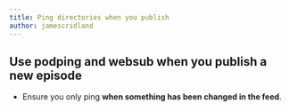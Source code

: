 ```yaml
---
title: Ping directories when you publish
author: jamescridland
---
```


## Use podping and websub when you publish a new episode

* Ensure you only ping **when something has been changed in the feed**.
